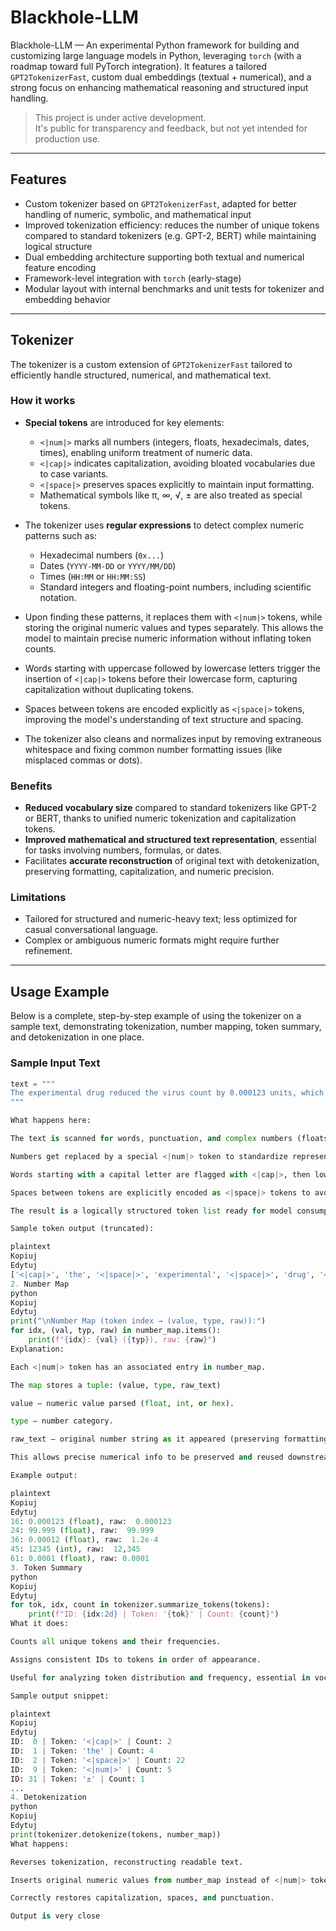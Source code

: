 # Blackhole-LLM

Blackhole-LLM — An experimental Python framework for building and customizing large language models in Python, leveraging `torch` (with a roadmap toward full PyTorch integration). It features a tailored `GPT2TokenizerFast`, custom dual embeddings (textual + numerical), and a strong focus on enhancing mathematical reasoning and structured input handling.

> This project is under active development.  
> It's public for transparency and feedback, but not yet intended for production use.

---

## Features

- Custom tokenizer based on `GPT2TokenizerFast`, adapted for better handling of numeric, symbolic, and mathematical input  
- Improved tokenization efficiency: reduces the number of unique tokens compared to standard tokenizers (e.g. GPT-2, BERT) while maintaining logical structure  
- Dual embedding architecture supporting both textual and numerical feature encoding  
- Framework-level integration with `torch` (early-stage)  
- Modular layout with internal benchmarks and unit tests for tokenizer and embedding behavior

---

## Tokenizer

The tokenizer is a custom extension of `GPT2TokenizerFast` tailored to efficiently handle structured, numerical, and mathematical text.

### How it works

- **Special tokens** are introduced for key elements:  
  - `<|num|>` marks all numbers (integers, floats, hexadecimals, dates, times), enabling uniform treatment of numeric data.  
  - `<|cap|>` indicates capitalization, avoiding bloated vocabularies due to case variants.  
  - `<|space|>` preserves spaces explicitly to maintain input formatting.  
  - Mathematical symbols like π, ∞, √, ± are also treated as special tokens.

- The tokenizer uses **regular expressions** to detect complex numeric patterns such as:  
  - Hexadecimal numbers (`0x...`)  
  - Dates (`YYYY-MM-DD` or `YYYY/MM/DD`)  
  - Times (`HH:MM` or `HH:MM:SS`)  
  - Standard integers and floating-point numbers, including scientific notation.

- Upon finding these patterns, it replaces them with `<|num|>` tokens, while storing the original numeric values and types separately. This allows the model to maintain precise numeric information without inflating token counts.

- Words starting with uppercase followed by lowercase letters trigger the insertion of `<|cap|>` tokens before their lowercase form, capturing capitalization without duplicating tokens.

- Spaces between tokens are encoded explicitly as `<|space|>` tokens, improving the model's understanding of text structure and spacing.

- The tokenizer also cleans and normalizes input by removing extraneous whitespace and fixing common number formatting issues (like misplaced commas or dots).

### Benefits

- **Reduced vocabulary size** compared to standard tokenizers like GPT-2 or BERT, thanks to unified numeric tokenization and capitalization tokens.  
- **Improved mathematical and structured text representation**, essential for tasks involving numbers, formulas, or dates.  
- Facilitates **accurate reconstruction** of original text with detokenization, preserving formatting, capitalization, and numeric precision.

### Limitations

- Tailored for structured and numeric-heavy text; less optimized for casual conversational language.  
- Complex or ambiguous numeric formats might require further refinement.

---

## Usage Example

Below is a complete, step-by-step example of using the tokenizer on a sample text, demonstrating tokenization, number mapping, token summary, and detokenization in one place.

### Sample Input Text

```python
text = """
The experimental drug reduced the virus count by 0.000123 units, which is a 99.999% improvement compared to the previous 1.2e-4 baseline. The lab reported 12,345 samples processed, with an error margin of ±0.0001.
"""

What happens here:

The text is scanned for words, punctuation, and complex numbers (floats, scientific notation, hexadecimals, dates, times).

Numbers get replaced by a special <|num|> token to standardize representation.

Words starting with a capital letter are flagged with <|cap|>, then lowercased, preserving capitalization info separately.

Spaces between tokens are explicitly encoded as <|space|> tokens to avoid losing spacing info.

The result is a logically structured token list ready for model consumption.

Sample token output (truncated):

plaintext
Kopiuj
Edytuj
['<|cap|>', 'the', '<|space|>', 'experimental', '<|space|>', 'drug', '<|space|>', 'reduced', '<|space|>', 'the', '<|space|>', 'virus', ..., '<|num|>', 'units', ',', 'which', '<|space|>', 'is', ...]
2. Number Map
python
Kopiuj
Edytuj
print("\nNumber Map (token index → (value, type, raw)):")
for idx, (val, typ, raw) in number_map.items():
    print(f"{idx}: {val} ({typ}), raw: {raw}")
Explanation:

Each <|num|> token has an associated entry in number_map.

The map stores a tuple: (value, type, raw_text)

value — numeric value parsed (float, int, or hex).

type — number category.

raw_text — original number string as it appeared (preserving formatting like commas or scientific notation).

This allows precise numerical info to be preserved and reused downstream.

Example output:

plaintext
Kopiuj
Edytuj
16: 0.000123 (float), raw:  0.000123
24: 99.999 (float), raw:  99.999
36: 0.00012 (float), raw:  1.2e-4
45: 12345 (int), raw:  12,345
61: 0.0001 (float), raw: 0.0001
3. Token Summary
python
Kopiuj
Edytuj
for tok, idx, count in tokenizer.summarize_tokens(tokens):
    print(f"ID: {idx:2d} | Token: '{tok}' | Count: {count}")
What it does:

Counts all unique tokens and their frequencies.

Assigns consistent IDs to tokens in order of appearance.

Useful for analyzing token distribution and frequency, essential in vocabulary design or debugging.

Sample output snippet:

plaintext
Kopiuj
Edytuj
ID:  0 | Token: '<|cap|>' | Count: 2
ID:  1 | Token: 'the' | Count: 4
ID:  2 | Token: '<|space|>' | Count: 22
ID:  9 | Token: '<|num|>' | Count: 5
ID: 31 | Token: '±' | Count: 1
...
4. Detokenization
python
Kopiuj
Edytuj
print(tokenizer.detokenize(tokens, number_map))
What happens:

Reverses tokenization, reconstructing readable text.

Inserts original numeric values from number_map instead of <|num|> tokens.

Correctly restores capitalization, spaces, and punctuation.

Output is very close
